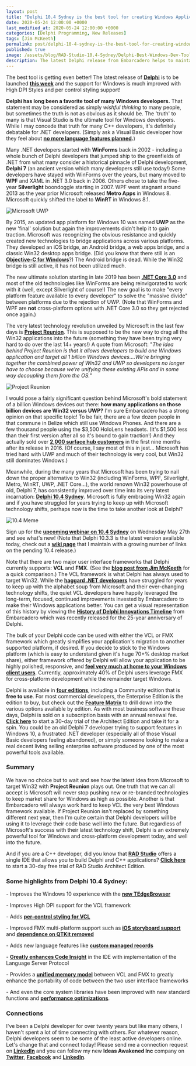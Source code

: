 ```yaml
---
layout: post
title: "Delphi 10.4 Sydney is the best tool for creating Windows Applications"
date: 2020-05-24 12:00:00 +0000
last_modified_at: 2020-05-24 12:00:00 +0000
categories: [Delphi Programming, New Releases]
tags: [Jim McKeeth]
permalink: post/delphi-10-4-sydney-is-the-best-tool-for-creating-windows-applications
published: true
image: /assets/blog/RAD-Studio-10.4-Sydney/Delphi-Best-Windows-Dev-Tool.png
description: The latest Delphi release from Embarcadero helps to maintain its long time superiority in Windows application development. 
---
```

The best tool is getting even better! The latest release of [**Delphi**](https://www.embarcadero.com/products/delphi) is to be launched [**this week**](https://community.idera.com/developer-tools/b/blog/posts/open-for-business-with-10-4-may-2020-gm-update) and the support for Windows is much improved with High DPI Styles and per control styling support!

**Delphi has long been a favorite tool of many Windows developers.** That statement may be considered as simply _wishful thinking_ to many people, but sometimes the truth is not as obvious as it should be. The 'truth' to many is that Visual Studio is the ultimate tool for Windows developers. While I may concede that truth for many C++ developers, it's definitely debatable for .NET developers. (Simply ask a Visual Basic developer how they feel about [**no more language features planned**](https://devblogs.microsoft.com/vbteam/visual-basic-support-planned-for-net-5-0/)**.**)

Many .NET developers started with **WinForms** back in 2002 - including a whole bunch of Delphi developers that jumped ship to the greenfields of .NET from what many consider a historical pinnacle of Delphi development, **Delphi 7** (an ancient version which many developers still use today!) Some developers have stayed with WinForms over the years, but many moved to **WPF** and XAML in .NET 3.0 back in 2006. Others chose to take the five-year **Silverlight** boondoggle starting in 2007. WPF went stagnant around 2013 as the year prior Microsoft released **Metro Apps** in Windows 8. Microsoft quickly shifted the label to **WinRT** in Windows 8.1.

![Microsoft UWP](/assets/blog/Microsoft-Windows/Universal-Windows-Platform/UWP.jpg)

By 2015, an updated app platform for Windows 10 was named **UWP** as the new 'final' solution but again the improvements didn't help it to gain traction. Microsoft was recognizing the obvious resistance and quickly created new technologies to bridge applications across various platforms. They developed an iOS bridge, an Android bridge, a web apps bridge, and a classic Win32 desktop apps bridge. (Did you know that there still is an [**Objective-C for Windows**](https://github.com/microsoft/WinObjC)?) The Android bridge is dead. While the Win32 bridge is still active, it has not been utilized much.

The new ultimate solution starting in late 2019 has been [**.NET Core 3.0**](https://devblogs.microsoft.com/dotnet/announcing-net-core-3-0/) and most of the old technologies like WinForms are being reinvigorated to work with it (well, except Silverlight of course!) The new goal is to make "every platform feature available to every developer" to solve the "massive divide" between platforms due to the rejection of UWP. (Note that WinForms and WPF are **not** cross-platform options with .NET Core 3.0 so they get rejected once again.)

The very latest technology revolution unveiled by Microsoft in the last few days is [**Project Reunion**](https://blogs.windows.com/windowsdeveloper/2020/05/19/developing-for-all-1-billion-windows-10-devices-and-beyond/). This is supposed to be the new way to drag all the Win32 applications into the future (something they have been trying very hard to do over the last 14+ years!) A quote from Microsoft: "_The idea behind Project Reunion is that it allows developers to build one Windows application and target all 1 billion Windows devices....We’re bringing together the combined power of Win32 and UWP so developers no longer have to choose because we’re unifying these existing APIs and in some way decoupling them from the OS._"

![Project Reunion](/assets/blog/Microsoft-Windows/Microsoft-Project-Reunion.jpg)

I would pose a fairly significant question behind Microsoft's bold statement of a billion Windows devices out there: **how many applications on those billion devices are Win32 versus UWP?** I'm sure Embarcadero has a strong opinion on that specific topic! To be fair, there are a few dozen people in that commune in Belize which still use Windows Phones. And there are a few thousand people using the $3,500 HoloLens headsets. (It's $1,500 less than their first version after all so it's bound to gain traction!) And they actually sold over [**2,000 surface hub customers**](https://www.thurrott.com/mobile/microsoft-surface/86566/surprise-surface-hub-huge-success-literally) in the first nine months after its release in 2016. (Of course, I say most of this in jest... Microsoft has tried hard with UWP and much of their technology is very cool, but Win32 still dominates Windows.)

Meanwhile, during the many years that Microsoft has been trying to nail down the proper alternative to Win32 (including WinForms, WPF, Silverlight, Metro, WinRT, UWP, .NET Core...), the world renown Win32 powerhouse of old, Delphi 7, has consistently improved over time into its very latest incarnation: [**Delphi 10.4 Sydney**](https://www.embarcadero.com/products/delphi). Microsoft is fully embracing Win32 again and if you have struggled for years trying to keep up with Microsoft technology shifts, perhaps now is the time to take another look at Delphi?

![10.4 Meme](/assets/blog/RAD-Studio-10.4-Sydney/Delphi-10.4-Sydney-versus-VisualStudio.png)

Sign up for the [**upcoming webinar on 10.4 Sydney**](https://register.gotowebinar.com/register/7159476968330857739) on Wednesday May 27th and see what's new! (Note that Delphi 10.3.3 is the latest version available today, check out a [**wiki page**](https://github.com/ideasawakened/DelphiKB/wiki/D27.SYDNEY.10.4.0.0) that I maintain with a growing number of links on the pending 10.4 release.)

Note that there are two major user interface frameworks that Delphi currently supports: **VCL** and **FMX**. (See the [**blog post from Jim McKeeth**](https://community.idera.com/developer-tools/b/blog/posts/firemonkey-vs-vcl) for a quick comparison.) The VCL framework is what Delphi has always used to target Win32. While the [**haggard .NET developers**](https://www.infoq.com/news/2011/06/Win8-Doubt/) have struggled for years to keep up with the alphabet soup from Microsoft and their ever-changing technology shifts, the quiet VCL developers have happily leveraged the long-term, focused, continued improvements invested by Embarcadero to make their Windows applications better. You can get a visual representation of this history by viewing the [**History of Delphi Innovations Timeline**](https://delphi.embarcadero.com/history-of-delphi-innovations/) from Embarcadero which was recently released for the 25-year anniversary of Delphi.

The bulk of your Delphi code can be used with either the VCL or FMX framework which greatly simplifies your application's migration to another supported platform, if desired. If you decide to stick to the Windows platform (which is easy to understand given it's huge 70+% desktop market share), either framework offered by Delphi will allow your application to be highly polished, responsive, and [**feel very much at home to your Windows client users**](https://community.idera.com/developer-tools/b/blog/posts/5-unique-delphi-features-for-windows-10). Currently, approximately 40% of Delphi users leverage FMX for cross-platform development while the remainder target Windows.

Delphi is available in [**four editions**](https://www.embarcadero.com/products/delphi/product-editions), including a Community edition that is **free to use**. For most commercial developers, the Enterprise Edition is the edition to buy, but check out the [**Feature Matrix**](https://www.embarcadero.com/docs/rad-studio-feature-matrix.pdf) to drill down into the various options available by edition. As with most business software these days, Delphi is sold on a subscription basis with an annual renewal fee. [**Click here**](https://www.embarcadero.com/products/delphi/start-for-free) to start a 30-day trial of the Architect Edition and take it for a spin. You could be an old Delphi 7 developer trying to support features in Windows 10, a frustrated .NET developer (especially all of those Visual Basic developers feeling abandoned), or simply someone looking to make a real decent living selling enterprise software produced by one of the most powerful tools available.

### **Summary**

We have no choice but to wait and see how the latest idea from Microsoft to target Win32 with **Project Reunion** plays out. One truth that we can all accept is Microsoft will never stop pushing new or re-branded technologies to keep market share for Windows as high as possible. Another is that Embarcadero will always work hard to keep VCL the very best Windows framework available. If Project Reunion isn't replaced by something different next year, then I'm quite certain that Delphi developers will be using it to leverage their code base well into the future. But regardless of Microsoft's success with their latest technology shift, Delphi is an extremely powerful tool for Windows and cross-platform development today, and well into the future.

And if you are a C++ developer, did you know that [**RAD Studio**](https://www.embarcadero.com/products/rad-studio) offers a single IDE that allows you to build Delphi and C++ applications? [**Click here**](https://www.embarcadero.com/products/rad-studio/start-for-free) to start a 30-day free trial of RAD Studio Architect Edition.

### **Some highlights from Delphi 10.4 Sydney:**

\- Improves the Windows 10 experience with the [**new TEdgeBrowser**](https://blog.marcocantu.com/blog/2020-may-edge-browser-component.html)

\- Improves High DPI support for the VCL framework

\- Adds [**per-control styling for VCL**](https://www.uweraabe.de/Blog/2020/05/15/delphi-10-4-leverages-vcl-styles/)

\- Improved FMX multi-platform support such as [**iOS storyboard support**](https://dannywind.nl/delphi/ios-storyboard/) and [**dependence on QTKit removed**](https://www.delphiworlds.com/2020/05/its-time-to-get-excited/)

\- Adds new language features like [**custom managed records**](https://blog.marcocantu.com/blog/2020-may-custom-managed-records.html)

\- [**Greatly enhances Code Insight**](https://community.idera.com/developer-tools/b/blog/posts/new-in-delphi-10-4-redesigned-code-insight) in the IDE with implementation of the Language Server Protocol

\- Provides a [**unified memory model**](https://dalijap.blogspot.com/2020/03/unified-memory-management-coming-with.html) between VCL and FMX to greatly enhance the portability of code between the two user interface frameworks

\- And even the core system libraries have been improved with new standard functions and [**performance optimizations**](https://community.idera.com/developer-tools/b/blog/posts/coming-delphi-10-4-runtime-library-enhancements).

### **Connections**

I've been a Delphi developer for over twenty years but like many others, I haven't spent a lot of time connecting with others. For whatever reason, Delphi developers seem to be some of the least active developers online. Let's change that and connect today! Please send me a connection request on [**LinkedIn**](https://www.linkedin.com/in/darianm/) and you can follow my new **Ideas Awakened Inc** company on [**Twitter**](https://twitter.com/ideasawakened), [**Facebook**](https://www.facebook.com/ideasawakened/) and [**LinkedIn**](https://www.linkedin.com/company/ideasawakened).